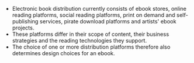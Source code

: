 - Electronic book distribution currently consists of ebook stores, online reading platforms, social reading platforms, print on demand and self-publishing services, pirate download platforms and artists' ebook projects.
- These platforms differ in their scope of content, their business strategies and the reading technologies they support.
- The choice of one or more distribution platforms therefore also determines design choices for an ebook.
